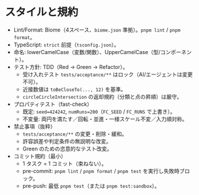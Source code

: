# スタイルと規約

- Lint/Format: Biome（4スペース、`biome.json` 準拠）。`pnpm lint` / `pnpm format`。
- TypeScript: `strict` 前提（`tsconfig.json`）。
- 命名: lowerCamelCase（変数/関数）、UpperCamelCase（型/コンポーネント）。
- テスト方針: TDD（Red → Green → Refactor）。
  - 受け入れテスト `tests/acceptance/**` はロック（AI/エージェントは変更不可）。
  - 近接数値は `toBeCloseTo(..., 12)` を基準。
  - `circleCircleIntersection` の返却規約（分類と点の昇順）は厳守。
- プロパティテスト（fast-check）
  - 既定: `seed=424242`, `numRuns=200`（`FC_SEED` / `FC_RUNS` で上書き）。
  - 不変量: 両円を満たす／回転・並進・一様スケール不変／入力順対称。
- 禁止事項（抜粋）
  - `tests/acceptance/**` の変更・削除・緩和。
  - 許容誤差や判定条件の無説明な改変。
  - Green のための恣意的なテスト改変。
- コミット規約（最小）
  - 1 タスク = 1 コミット（束ねない）。
  - pre-commit: `pnpm lint` / `pnpm format` / `pnpm test` を実行し失敗時ブロック。
  - pre-push: 最低 `pnpm test`（または `pnpm test:sandbox`）。
